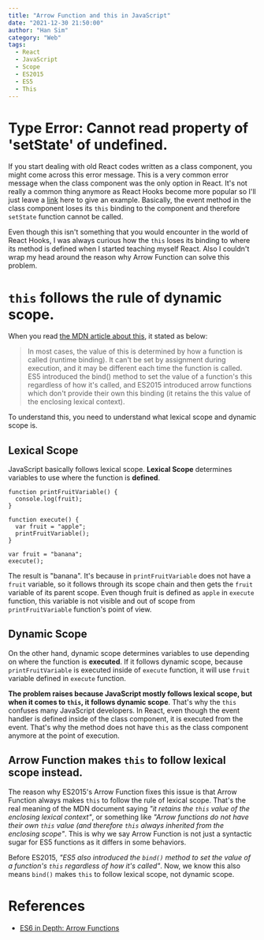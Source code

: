 ```yaml
---
title: "Arrow Function and this in JavaScript"
date: "2021-12-30 21:50:00"
author: "Han Sim"
category: "Web"
tags:
  - React
  - JavaScript
  - Scope
  - ES2015
  - ES5
  - This
---
```


# Type Error: Cannot read property of 'setState' of undefined.

If you start dealing with old React codes written as a class component, you might come across this error message. This is a very common error message when the class component was the only option in React. It's not really a common thing anymore as React Hooks become more popular so I'll just leave a [link](https://stackoverflow.com/questions/32317154/react-uncaught-typeerror-cannot-read-property-setstate-of-undefined?rq=1) here to give an example. Basically, the event method in the class component loses its `this` binding to the component and therefore `setState` function cannot be called.

Even though this isn't something that you would encounter in the world of React Hooks, I was always curious how the `this` loses its binding to where its method is defined when I started teaching myself React. Also I couldn't wrap my head around the reason why Arrow Function can solve this problem.

# `this` follows the rule of dynamic scope.

When you read [the MDN article about this](https://developer.mozilla.org/en-US/docs/Web/JavaScript/Reference/Operators/this), it stated as below:

> In most cases, the value of this is determined by how a function is called (runtime binding). It can't be set by assignment during execution, and it may be different each time the function is called. ES5 introduced the bind() method to set the value of a function's this regardless of how it's called, and ES2015 introduced arrow functions which don't provide their own this binding (it retains the this value of the enclosing lexical context).

To understand this, you need to understand what lexical scope and dynamic scope is.

## Lexical Scope

JavaScript basically follows lexical scope. **Lexical Scope** determines variables to use where the function is **defined**.

```JS
function printFruitVariable() {
  console.log(fruit);
}

function execute() {
  var fruit = "apple";
  printFruitVariable();
}

var fruit = "banana";
execute();
```

The result is "banana". It's because in `printFruitVariable` does not have a `fruit` variable, so it follows through its scope chain and then gets the `fruit` variable of its parent scope. Even though fruit is defined as `apple` in `execute` function, this variable is not visible and out of scope from `printFruitVariable` function's point of view.

## Dynamic Scope

On the other hand, dynamic scope determines variables to use depending on where the function is **executed**. If it follows dynamic scope, because `printFruitVariable` is executed inside of `execute` function, it will use `fruit` variable defined in `execute` function.

**The problem raises because JavaScript mostly follows lexical scope, but when it comes to `this`, it follows dynamic scope**. That's why the `this` confuses many JavaScript developers. In React, even though the event handler is defined inside of the class component, it is executed from the event. That's why the method does not have `this` as the class component anymore at the point of execution.

## Arrow Function makes `this` to follow lexical scope instead.

The reason why ES2015's Arrow Function fixes this issue is that Arrow Function always makes `this` to follow the rule of lexical scope. That's the real meaning of the MDN document saying _"it retains the `this` value of the enclosing lexical context"_, or something like _"Arrow functions do not have their own `this` value (and therefore `this` always inherited from the enclosing scope"_. This is why we say Arrow Function is not just a syntactic sugar for ES5 functions as it differs in some behaviors.

Before ES2015, _"ES5 also introduced the `bind()` method to set the value of a function's `this` regardless of how it's called"_. Now, we know this also means `bind()` makes `this` to follow lexical scope, not dynamic scope.

# References

- [ES6 in Depth: Arrow Functions](https://hacks.mozilla.org/2015/06/es6-in-depth-arrow-functions/)
